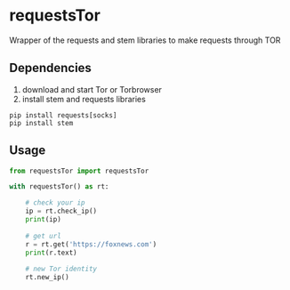 # requestsTor

Wrapper of the requests and stem libraries to make requests through TOR

## Dependencies
1. download and start Tor or Torbrowser
2. install stem and requests libraries
```
pip install requests[socks]
pip install stem
```

## Usage
```python
from requestsTor import requestsTor

with requestsTor() as rt:

    # check your ip
    ip = rt.check_ip()
    print(ip) 
    
    # get url
    r = rt.get('https://foxnews.com')
    print(r.text) 
    
    # new Tor identity
    rt.new_ip()

```
